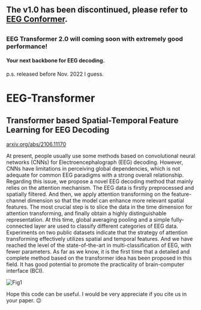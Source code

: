 ## The v1.0 has been discontinued, please refer to [EEG Conformer](https://github.com/eeyhsong/EEG-Conformer).
##
##

### EEG Transformer 2.0 will coming soon with extremely good performance! 
#### Your next backbone for EEG decoding.
p.s. released before Nov. 2022 I guess.

# EEG-Transformer

## Transformer based Spatial-Temporal Feature Learning for EEG Decoding
[arxiv.org/abs/2106.11170](https://arxiv.org/abs/2106.11170)

At present, people usually use some methods based on convolutional neural networks (CNNs) for Electroencephalograph (EEG) decoding. However, CNNs have limitations in perceiving global dependencies, which is not adequate for common EEG paradigms with a strong overall relationship. Regarding this issue, we propose a novel EEG decoding method that mainly relies on the attention mechanism. The EEG data is firstly preprocessed and spatially filtered. And then, we apply attention transforming on the feature-channel dimension so that the model can enhance more relevant spatial features. The most crucial step is to slice the data in the time dimension for attention transforming, and finally obtain a highly distinguishable representation. At this time, global averaging pooling and a simple fully-connected layer are used to classify different categories of EEG data. Experiments on two public datasets indicate that the strategy of attention transforming effectively utilizes spatial and temporal features. And we have reached the level of the state-of-the-art in multi-classification of EEG, with fewer parameters. As far as we know, it is the first time that a detailed and complete method based on the transformer idea has been proposed in this field. It has good potential to promote the practicality of brain-computer interface (BCI).


![Fig1](https://user-images.githubusercontent.com/19758589/123399456-35aac100-d5d7-11eb-87ea-d480765df6b7.png)


Hope this code can be useful. I would be very appreciate if you cite us in your paper. 😉 
